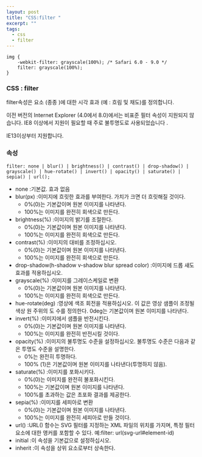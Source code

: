 ```yaml
---
layout: post
title: "CSS:filter "
excerpt: ""
tags: 
  - css
  - filter 
---
```


```
img {
    -webkit-filter: grayscale(100%); /* Safari 6.0 - 9.0 */
    filter: grayscale(100%);
}
```
### CSS : filter

filter속성은 요소 (종종 <img>)에 대한 시각 효과 (예 : 흐림 및 채도)를 정의합니다.

이전 버전의 Internet Explorer (4.0에서 8.0)에서는 비표준 필터 속성이 지원되지 않습니다. IE8 이상에서 지원이 필요할 때 주로 불투명도로 사용되었습니다 .

IE13이상부터 지원합니다.

### 속성
`filter: none | blur() | brightness() | contrast() | drop-shadow() | grayscale() | hue-rotate() | invert() | opacity() | saturate() | sepia() | url();`

+ none :기본값. 효과 없음
+ blur(px) :이미지에 흐릿한 효과를 부여한다. 가치가 크면 더 흐릿해질 것이다.
  - 0%(0)는 기본값이며 원본 이미지를 나타낸다.
  - 100%는 이미지를 완전히 회색으로 만든다.
+ brightness(%) :이미지의 밝기를 조절한다.
  - 0%(0)는 기본값이며 원본 이미지를 나타낸다.
  - 100%는 이미지를 완전히 회색으로 만든다.
+ contrast(%) :이미지의 대비를 조정하십시오.
  - 0%(0)는 기본값이며 원본 이미지를 나타낸다.
  - 100%는 이미지를 완전히 회색으로 만든다.
+ drop-shadow(h-shadow v-shadow blur spread color) :이미지에 드롭 섀도 효과를 적용하십시오.
+ grayscale(%) :이미지를 그레이스케일로 변환
  - 0%(0)는 기본값이며 원본 이미지를 나타낸다.
  - 100%는 이미지를 완전히 회색으로 만든다.
+ hue-rotate(deg) :영상에 색조 회전을 적용하십시오. 이 값은 영상 샘플이 조정될 색상 원 주위의 도 수를 정의한다. 0deg는 기본값이며 원본 이미지를 나타낸다.
+ invert(%) :이미지에서 샘플을 반전시킨다.
  - 0%(0)는 기본값이며 원본 이미지를 나타낸다.
  - 100%는 이미지를 완전히 반전시킬 것이다.
+ opacity(%) :이미지의 불투명도 수준을 설정하십시오. 불투명도 수준은 다음과 같은 투명도 수준을 설명한다.
  - 0%는 완전히 투명하다.
  - 100% (1)은 기본값이며 원본 이미지를 나타낸다(투명하지 않음).
+ saturate(%) :이미지를 포화시키다.
  - 0%(0)는 이미지를 완전히 불포화시킨다.
  - 100%는 기본값이며 원본 이미지를 나타낸다.
  - 100%를 초과하는 값은 초포화 결과를 제공한다.
+ sepia(%)	 :이미지를 세피아로 변환 
  - 0%(0)는 기본값이며 원본 이미지를 나타낸다. 
  - 100%는 이미지를 완전히 세피아로 만들 것이다.
+ url() :URL() 함수는 SVG 필터를 지정하는 XML 파일의 위치를 가지며, 특정 필터 요소에 대한 앵커를 포함할 수 있다. 예:filter: url(svg-url#element-id)
+ initial :이 속성을 기본값으로 설정하십시오.
+ inherit :이 속성을 상위 요소로부터 상속한다.
